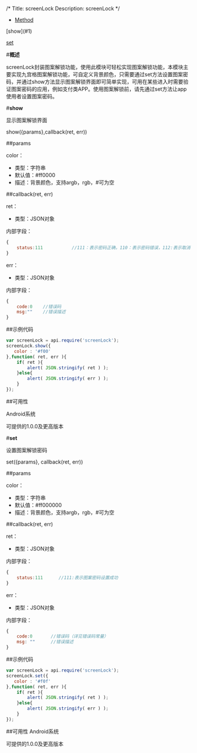/*
Title: screenLock
Description: screenLock
*/

<ul id="tab" class="clearfix">
	<li class="active"><a href="#method-content">Method</a></li>
</ul>
<div id="method-content">

<div class="outline">
[show](#1)

[set](#2)

</div>

#**概述**

screenLock封装图案解锁功能，使用此模块可轻松实现图案解锁功能，本模块主要实现九宫格图案解锁功能，可自定义背景颜色，只需要通过set方法设置图案密码，并通过show方法显示图案解锁界面即可简单实现，可用在某些进入时需要验证图案密码的应用，例如支付类APP。使用图案解锁前，请先通过set方法让app使用者设置图案密码。


#**show**<div id="1"></div>

显示图案解锁界面

show({params},callback(ret, err))

##params

color：

- 类型：字符串
- 默认值：#ff0000
- 描述：背景颜色，支持argb，rgb，#可为空

##callback(ret, err)

ret：

- 类型：JSON对象

内部字段：

```js
{
	status:111           //111：表示密码正确，110：表示密码错误，112:表示取消了操作
}
```

err：

- 类型：JSON对象

内部字段：

```js
{
    code:0    //错误码
    msg:""    //错误描述
}
```

##示例代码

```js
var screenLock = api.require('screenLock');
screenLock.show({
   color : '#f00'
},function( ret, err ){		
	if( ret ){
		alert( JSON.stringify( ret ) );
	}else{
		alert( JSON.stringify( err ) );
	}
});
```

##可用性

Android系统

可提供的1.0.0及更高版本


#**set**<div id="2"></div>

设置图案解锁密码

set({params}, callback(ret, err))

##params

color：

- 类型：字符串
- 默认值：#ff000000
- 描述：背景颜色，支持argb，rgb，#可为空

##callback(ret, err)

ret：

- 类型：JSON对象

内部字段：

```js
{
	status:111		//111:表示图案密码设置成功
}
```

err：

- 类型：JSON对象

内部字段：

```js
{
    code:0       //错误码（详见错误码常量）
    msg: ""      //错误描述
}
```

##示例代码

```js
var screenLock = api.require('screenLock');
screenLock.set({
   color : '#f0f'
},function( ret, err ){		
	if( ret ){
		alert( JSON.stringify( ret ) );
	}else{
		alert( JSON.stringify( err ) );
	}
});
```

##可用性
Android系统

可提供的1.0.0及更高版本
